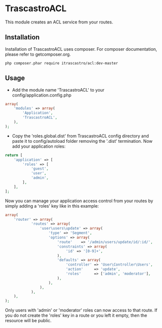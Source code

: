 TrascastroACL
=============

This module creates an ACL service from your routes.

Installation
------------

Installation of TrascastroACL uses composer. For composer documentation, please refer to getcomposer.org.

    php composer.phar require itrascastro/acl:dev-master


Usage
-----

- Add the module name 'TrascastroACL' to your config/application.config.php

```php
array(
    'modules' => array(
        'Application',
        'TrascastroACL',
    ),
);
```

- Copy the 'roles.global.dist' from TrascastroACL config directory and paste it to config/autoload folder removing the
'.dist' termination. Now add your application roles:

```php
return [
    'application' => [
        'roles' => [
            'guest',
            'user',
            'admin',
        ],
    ],
];
```

Now you can manage your application access control from your routes by simply adding a 'roles' key like in this example:

```php
array(
    'router' => array(
            'routes' => array(
                'user\users\update' => array(
                    'type' => 'Segment',
                    'options' => array(
                        'route'    => '/admin/users/update/id/:id/',
                        'constraints' => array(
                            'id' => '[0-9]+',
                        ),
                        'defaults' => array(
                            'controller' => 'User\Controller\Users',
                            'action'     => 'update',
                            'roles'      => ['admin', 'moderator'],
                        ),
                    ),
                ),
            ),
    ),
);
```

Only users with 'admin' or 'moderator' roles can now access to that route. If you do not create the 'roles' key in a route or you left it empty, then the resource will be public.

